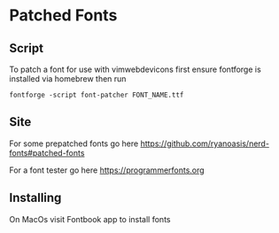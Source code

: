 # Patched Fonts

## Script

To patch a font for use with vimwebdevicons first ensure fontforge is installed via homebrew
then run

`fontforge -script font-patcher FONT_NAME.ttf`

## Site

For some prepatched fonts go here
https://github.com/ryanoasis/nerd-fonts#patched-fonts

For a font tester go here
https://programmerfonts.org

## Installing

On MacOs visit Fontbook app to install fonts
